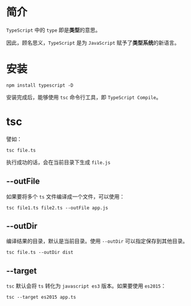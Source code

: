 # 简介

`TypeScript` 中的 `type` 即是**类型**的意思。

因此，顾名思义，`TypeScript` 是为 `JavaScript` 赋予了**类型系统**的新语言。


# 安装

```shell
npm install typescript -D
```

安装完成后，能够使用 `tsc` 命令行工具，即 `TypeScript Compile`。

# tsc

譬如：

```shell
tsc file.ts
```

执行成功的话，会在当前目录下生成 `file.js`

## --outFile

如果要将多个 `ts` 文件编译成一个文件，可以使用：

```shell
tsc file1.ts file2.ts --outFile app.js
```

## --outDir

编译结果的目录，默认是当前目录。使用 `--outDir` 可以指定保存到其他目录。

```shell
tsc file.ts --outDir dist
```

## --target

`tsc` 默认会将 `ts` 转化为 `javascript es3` 版本。如果要使用 `es2015`：

```shell
tsc --target es2015 app.ts
```

